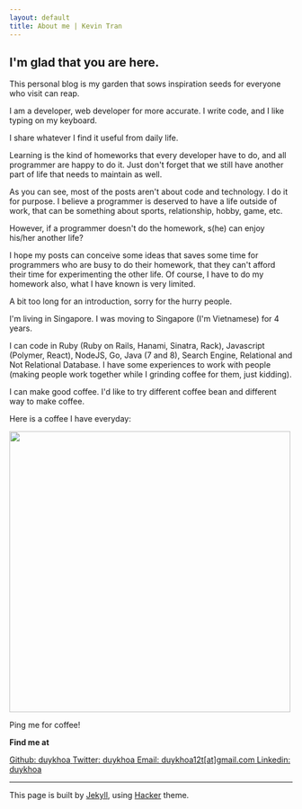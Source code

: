 ```yaml
---
layout: default
title: About me | Kevin Tran
---
```


## I'm glad that you are here.

This personal blog is my garden that sows inspiration seeds for everyone who visit can reap.

I am a developer, web developer for more accurate.
I write code, and I like typing on my keyboard.

I share whatever I find it useful from daily life.

Learning is the kind of homeworks that every developer have to do, and all programmer are happy to do it. Just don't
forget that we still have another part of life that needs to maintain as well.

As you can see, most of the posts aren't about code and technology. I do it for purpose.
I believe a programmer is deserved to have a life outside of work, that can be something about sports, relationship, hobby,
game, etc.

However, if a programmer doesn't do the homework, s(he) can enjoy his/her another life?

I hope my posts can conceive some ideas that saves some time for programmers who are busy to do
their homework, that they can't afford their time for experimenting the other life. Of course, I have to do my
homework also, what I have known is very limited.

A bit too long for an introduction, sorry for the hurry people.

I'm living in Singapore. I was moving to Singapore (I'm Vietnamese) for 4 years.

I can code in Ruby (Ruby on Rails, Hanami, Sinatra, Rack), Javascript (Polymer,
React), NodeJS, Go, Java (7 and 8), Search Engine, Relational and Not Relational Database.
I have some experiences to work with people (making people work together while I grinding coffee for them, just
kidding).

I can make good coffee. I'd like to try different coffee bean and different way to make coffee.

Here is a coffee I have everyday:

<img height="500"
src="https://lh3.googleusercontent.com/YcjsYsbI1MoK9K1MEkmSz2IhU3IFh1ltlQo6-8k3ULKv0BhLDMfmJHuk40ZrKKgKdkAOU4158-rbboOxlZuWfc6EXj6pwiXr73zcAvKbFuU3DrwOkQtVEqvvoAQ5OYSITsaKWrd-Xt2v_eQ7lsYeEjFVFEx87ENmHjhf89EntT8rBq0_Qj4_uIQgiP39FwYt0bErkH8U4TlS-WQw_eUY1pIzRzXoGCjmZweVraw_eeyDJ50NqmQe11mwwi0FLaUtk2Oa6D9ilfKTj4G8gau1Tsscfb8QiuLcWVzu9GZ9Dgjtl6Mm4orAvfsL-AouUVCm3ZV0uRJfuDT6Mju4jmQ-DnZLX64MhTZddHl5M0gqtjCHUwaLfTgj33NUVtlV6jMih4r81ENnSPfDDUP67yF_iKGCdUfK8hj7zUKTcbeaVYq3oTRq4Szr0wpda7NH5GXnACgxqfwn40yHq-xS7eFN73KOIK5XTpPJHiwWyv9J_LXfJIY7EVW-zKkhi3kJqznsPVPkq2Pq0yJ77zf4tcW4g91JiCkIAfsqOc7X65PtxFed6pOBRd-Yb5ABdsTfsz5-RTyNC8TLFsJMMquenqTY46-uvH8inU4Q_QzuZa7-2aEJ1pRZMaBtEYOi1R9J-ACXY1t3lErsMKYn5ONhcyM=w1602-h2134-no"/>

Ping me for coffee!

**Find me at**

<a href="{{ site.github.page  }}">
  <span>Github: duykhoa</span>
</a>

<a href="{{ site.stackoverflow.page }}">
  <span>Twitter: duykhoa</span>
</a>

<a href="mailto:duykhoa12t@gmail.com">
  <span>Email: duykhoa12t[at]gmail.com</span>
</a>

<a href="{{ site.linkedin.page }}">
  <span>Linkedin: duykhoa</span>
</a>

---

This page is built by [Jekyll](https://jekyllrb.com/),
using [Hacker](https://github.com/pages-themes/hacker) theme.
